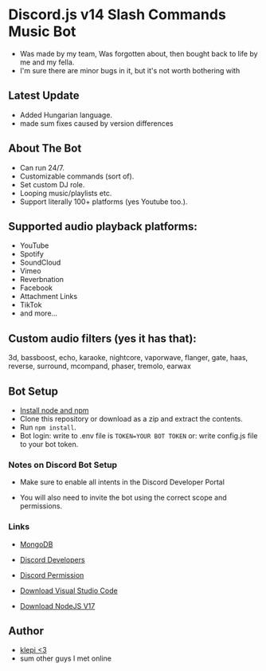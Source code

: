 # Discord.js v14 Slash Commands Music Bot
- Was made by my team, Was forgotten about, then bought back to life by me and my fella.
- I'm sure there are minor bugs in it, but it's not worth bothering with
## Latest Update
- Added Hungarian language.
- made sum fixes caused by version differences

## About The Bot
- Can run 24/7.
- Customizable commands (sort of).
- Set custom DJ role.
- Looping music/playlists etc.
- Support literally 100+ platforms (yes Youtube too.).


## Supported audio playback platforms:
- YouTube
- Spotify 
- SoundCloud 
- Vimeo
- Reverbnation
- Facebook
- Attachment Links
- TikTok
- and more...

## Custom audio filters (yes it has that):
3d, bassboost, echo, karaoke, nightcore, vaporwave, flanger, gate, haas, reverse, surround, mcompand, phaser, tremolo, earwax

## Bot Setup
- [Install node and npm](https://docs.npmjs.com/downloading-and-installing-node-js-and-npm#using-a-node-version-manager-to-install-nodejs-and-npm)
- Clone this repository or download as a zip and extract the contents.
- Run `npm install`.
- Bot login: write to .env file is `TOKEN=YOUR BOT TOKEN` or: write config.js file to your bot token.


### Notes on Discord Bot Setup
- Make sure to enable all intents in the Discord Developer Portal

- You will also need to invite the bot using the correct scope and permissions.

### Links

- [MongoDB](https://mongodb.com)

- [Discord Developers](https://discord.dev)

- [Discord Permission](https://bit.ly/3L4RZpi)

- [Download Visual Studio Code](https://code.visualstudio.com/download)

- [Download NodeJS V17](https://nodejs.org/)


## Author

- [klepi <3](https://github.com/Adklps)
- sum other guys I met online